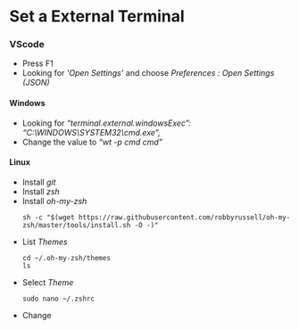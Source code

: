 # Set a External Terminal

### VScode
* Press F1
* Looking for _'Open Settings'_ and choose _Preferences : Open Settings (JSON)_

#### Windows
* Looking for _“terminal.external.windowsExec”: “C:\\WINDOWS\\SYSTEM32\\cmd.exe”,_
* Change the value to _“wt -p cmd cmd”_



#### Linux

* Install _git_
* Install _zsh_
* Install _oh-my-zsh_
    ```
    sh -c "$(wget https://raw.githubusercontent.com/robbyrussell/oh-my-zsh/master/tools/install.sh -O -)"
    ```
* List _Themes_
    ```
    cd ~/.oh-my-zsh/themes    
    ls
    ```
* Select _Theme_
    ```
    sudo nano ~/.zshrc
    ```
* Change 
